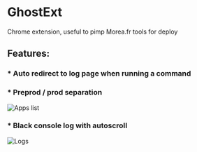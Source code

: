 # GhostExt
Chrome extension, useful to pimp Morea.fr tools for deploy

## Features:

### * Auto redirect to log page when running a command

### * Preprod / prod separation
![Apps list](https://slack-files.com/files-pub/T02SY3966-F0890BX50-ec1baf1b3a/pasted_image_at_2015_07_28_04_44_pm.png "Apps list")

### * Black console log with autoscroll
![Logs](https://slack-files.com/files-pub/T02SY3966-F08ABPEU8-6e7fef0ccd/pasted_image_at_2015_07_29_11_15_am.png "Logs")
